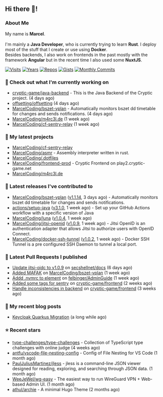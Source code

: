 ## Hi there 👋!




### About Me

My name is **Marcel**.
<br><br>
I'm mainly a **Java Developer**, who is currently trying to learn **Rust**. I deploy most of the stuff that I create or use using **Docker**.
<br>
Besides backends, I also work on frontends in the past mostly with the framework **Angular** but in the recent time I also used some **NuxtJS**. 

[![Visits](https://badges.pufler.dev/visits/MarcelCoding/MarcelCoding?style=flat-square&color=black&logo=github)](https://github.com/MarcelCoding)
[![Years](https://badges.pufler.dev/years/MarcelCoding?style=flat-square&color=black&logo=github)](https://github.com/MarcelCoding)
[![Repos](https://badges.pufler.dev/repos/MarcelCoding?style=flat-square&color=black&logo=github)](https://github.com/MarcelCoding?tab=repositories)
[![Gists](https://badges.pufler.dev/gists/MarcelCoding?style=flat-square&color=black&logo=github)](https://gist.github.com/MarcelCoding)
[![Monthly Commits](https://badges.pufler.dev/commits/monthly/MarcelCoding?style=flat-square&color=black&logo=github)](https://github.com/MarcelCoding)

### 👷 Check out what I'm currently working on

- [cryptic-game/java-backend](https://github.com/cryptic-game/java-backend) - This is the Java Backend of the Cryptic project. (4 days ago)
- [offsetting/offsetting](https://github.com/offsetting/offsetting) (4 days ago)
- [MarcelCoding/bszet-vplan](https://github.com/MarcelCoding/bszet-vplan) - Automatically monitors bszet dd timetable for changes and sends notifications. (4 days ago)
- [MarcelCoding/m4rc3l.de](https://github.com/MarcelCoding/m4rc3l.de) (1 week ago)
- [MarcelCoding/cf-sentry-relay](https://github.com/MarcelCoding/cf-sentry-relay) (1 week ago)

### 🌱 My latest projects

- [MarcelCoding/cf-sentry-relay](https://github.com/MarcelCoding/cf-sentry-relay)
- [MarcelCoding/asmr](https://github.com/MarcelCoding/asmr) - Assembly interpreter written in rust.
- [MarcelCoding/.dotfiles](https://github.com/MarcelCoding/.dotfiles)
- [MarcelCoding/frontend-prod](https://github.com/MarcelCoding/frontend-prod) - Cryptic Frontend on play2.cryptic-game.net
- [MarcelCoding/m4rc3l.de](https://github.com/MarcelCoding/m4rc3l.de)

### 🔭 Latest releases I've contributed to

- [MarcelCoding/bszet-vplan](https://github.com/MarcelCoding/bszet-vplan) ([v1.1.14](https://github.com/MarcelCoding/bszet-vplan/releases/tag/v1.1.14), 3 days ago) - Automatically monitors bszet dd timetable for changes and sends notifications.
- [actions/setup-java](https://github.com/actions/setup-java) ([v3.1.0](https://github.com/actions/setup-java/releases/tag/v3.1.0), 1 week ago) - Set up your GitHub Actions workflow with a specific version of Java
- [MarcelCoding/luna](https://github.com/MarcelCoding/luna) ([v1.0.4](https://github.com/MarcelCoding/luna/releases/tag/v1.0.4), 1 week ago)
- [MarcelCoding/jitsi-openid](https://github.com/MarcelCoding/jitsi-openid) ([v1.0.9](https://github.com/MarcelCoding/jitsi-openid/releases/tag/v1.0.9), 1 week ago) - Jitsi OpenID is an authentication adapter that allows Jitsi to authorize users with OpenID Connect.
- [MarcelCoding/docker-ssh-tunnel](https://github.com/MarcelCoding/docker-ssh-tunnel) ([v1.0.2](https://github.com/MarcelCoding/docker-ssh-tunnel/releases/tag/v1.0.2), 1 week ago) - Docker SSH Tunnel is a pre configured SSH Daemon to tunnel a local port.

### 🔨 Latest Pull Requests I published

- [Update jitsi-oidc to v1.0.9](https://github.com/secshellnet/docs/pull/10) on [secshellnet/docs](https://github.com/secshellnet/docs) (6 days ago)
- [Added MAFAK](https://github.com/MarcelCoding/bszet-vplan/pull/107) on [MarcelCoding/bszet-vplan](https://github.com/MarcelCoding/bszet-vplan) (1 week ago)
- [Addd .nvmrc to element](https://github.com/felbinger/AdminGuide/pull/63) on [felbinger/AdminGuide](https://github.com/felbinger/AdminGuide) (1 week ago)
- [Added some tags for sentry](https://github.com/cryptic-game/frontend/pull/356) on [cryptic-game/frontend](https://github.com/cryptic-game/frontend) (2 weeks ago)
- [Handle inconsistencies in backend](https://github.com/cryptic-game/frontend/pull/355) on [cryptic-game/frontend](https://github.com/cryptic-game/frontend) (3 weeks ago)

### 📜 My recent blog posts

- [Keycloak Quarkus Migration](https://m4rc3l.de/blog/keycloak-quarkus-migration) (a long while ago)

### ⭐ Recent stars

- [type-challenges/type-challenges](https://github.com/type-challenges/type-challenges) - Collection of TypeScript type challenges with online judge (4 weeks ago)
- [antfu/vscode-file-nesting-config](https://github.com/antfu/vscode-file-nesting-config) - Config of File Nesting for VS Code (1 month ago)
- [PaulJuliusMartinez/jless](https://github.com/PaulJuliusMartinez/jless) - jless is a command-line JSON viewer designed for reading, exploring, and searching through JSON data. (1 month ago)
- [WeeJeWel/wg-easy](https://github.com/WeeJeWel/wg-easy) - The easiest way to run WireGuard VPN &#43; Web-based Admin UI. (1 month ago)
- [athul/archie](https://github.com/athul/archie) - A minimal Hugo Theme (2 months ago)
